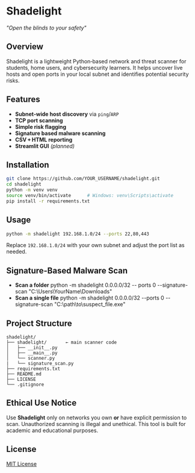 # Shadelight

_"Open the blinds to your safety"_

## Overview
Shadelight is a lightweight Python‑based network and threat scanner for students, home users, and cybersecurity learners. It helps uncover live hosts and open ports in your local subnet and identifies potential security risks.

## Features
- **Subnet‑wide host discovery** via `ping`/`ARP`
- **TCP port scanning** 
- **Simple risk flagging** 
-  **Signature based malware scanning** 
- **CSV + HTML reporting** 
- **Streamlit GUI** *(planned)*

## Installation
```bash
git clone https://github.com/YOUR_USERNAME/shadelight.git
cd shadelight
python -m venv venv
source venv/bin/activate      # Windows: venv\Scripts\activate
pip install -r requirements.txt
```

## Usage
```bash
python -m shadelight 192.168.1.0/24 --ports 22,80,443
```
Replace `192.168.1.0/24` with your own subnet and adjust the port list as needed.

## Signature-Based Malware Scan
- **Scan a folder**
python -m shadelight 0.0.0.0/32 -- ports 0 --signature-scan "C:\\Users\\YourName\\Downloads"
- **Scan a single file**
python -m shadelight 0.0.0.0/32 --ports 0 --signature-scan "C:\\path\\to\\suspect_file.exe"

## Project Structure
```text
shadelight/
├── shadelight/       ← main scanner code
│   ├── __init__.py
│   ├── __main__.py
│   └── scanner.py
|   └── signature_scan.py
├── requirements.txt
├── README.md
├── LICENSE
└── .gitignore
```

## Ethical Use Notice
Use **Shadelight** only on networks you own **or** have explicit permission to scan. Unauthorized scanning is illegal and unethical. This tool is built for academic and educational purposes.

## License
[MIT License](LICENSE)